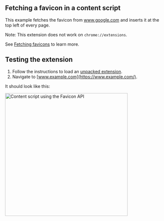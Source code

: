 ## Fetching a favicon in a content script

This example fetches the favicon from www.google.com and inserts it at the top left of every page.

Note: This extension does not work on `chrome://extensions`.

See [Fetching favicons]() to learn more. 

## Testing the extension

1. Follow the instructions to load an [unpacked extension](https://developer.chrome.com/docs/extensions/mv3/getstarted/development-basics/#load-unpacked).
2. Navigate to [www.example.com](https://www.example.com/).

It should look like this:

<img src="https://wd.imgix.net/image/BhuKGJaIeLNPW9ehns59NfwqKxF2/3Q1glvnzbWhraXRtnGOy.png)" alt="Content script using the Favicon API" width="400"/>